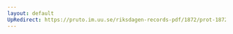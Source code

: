 ```yaml
---
layout: default
UpRedirect: https://pruto.im.uu.se/riksdagen-records-pdf/1872/prot-1872--ak--405/prot-1872--ak--405_006.pdf
---
```

